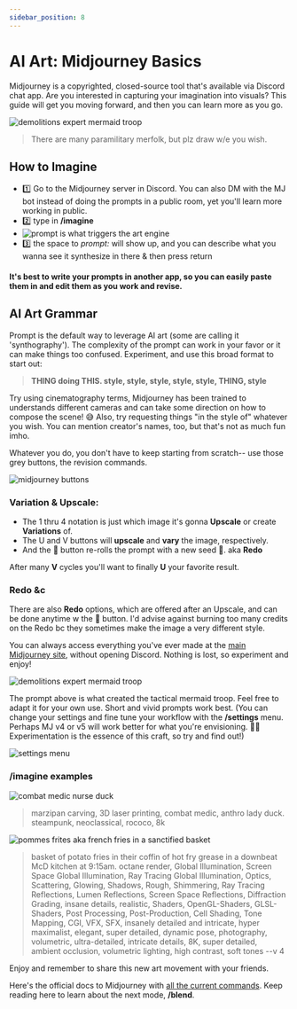 ```yaml
---
sidebar_position: 8
---
```

# AI Art: Midjourney Basics

Midjourney is a copyrighted, closed-source tool that's available via Discord chat app. Are you interested in capturing your imagination into visuals? This guide will get you moving forward, and then you can learn more as you go.

![demolitions expert mermaid troop](./demolisher.png)
> There are many paramilitary merfolk, but plz draw w/e you wish.

## How to Imagine
- 1️⃣ Go to the Midjourney server in Discord. You can also DM with the MJ bot instead of doing the prompts in a public room, yet you'll learn more working in public.
- 2️⃣ type in **/imagine**
- ![prompt is what triggers the art engine](./prompt.png)
- 3️⃣ the space to *prompt:* will show up, and you can describe what you wanna see it synthesize in there & then press return

 
#### It's best to write your prompts in another app, so you can easily paste them in and edit them as you work and revise.


## AI Art Grammar
Prompt is the default way to leverage AI art (some are calling it 'synthography'). The complexity of the prompt can work in your favor or it can make things too confused. Experiment, and use this broad format to start out:

> **THING doing THIS. style, style, style, style, style, THING, style**

Try using cinematography terms, Midjourney has been trained to understands different cameras and can take some direction on how to compose the scene! 😅 Also, try requesting things "in the style of" whatever you wish. You can mention creator's names, too, but that's not as much fun imho. 

Whatever you do, you don't have to keep starting from scratch-- use those grey buttons, the revision commands.

![midjourney buttons](./mjbtns.png)


### Variation & Upscale:
+ The 1 thru 4 notation is just which image it's gonna **Upscale** or create **Variations** of.
+ The U and V buttons will **upscale** and **vary** the image, respectively.
+ And the 🔁  button re-rolls the prompt with a new seed 🌱. aka **Redo**

After many **V** cycles you'll want to finally **U** your favorite result. 

### Redo &c
There are also **Redo** options, which are offered after an Upscale, and can be done anytime w the 🔁 button. I'd advise against burning too many credits on the Redo bc they sometimes make the image a very different style. 

You can always access everything you've ever made at the [main Midjourney site](https://www.midjourney.com/app/), without opening Discord. Nothing is lost, so experiment and enjoy!

![demolitions expert mermaid troop](./demolisher-prompt.png)

The prompt above is what created the tactical mermaid troop. Feel free to adapt it for your own use. Short and vivid prompts work best. (You can change your settings and fine tune your workflow with the **/settings** menu. Perhaps MJ v4 or v5 will work better for what you're envisioning. 🤷‍♂️ Experimentation is the essence of this craft, so try and find out!)

![settings menu](./settings.png)


### /imagine examples
![combat medic nurse duck](./prompt9.png)
> marzipan carving, 3D laser printing, combat medic, anthro lady duck. steampunk, neoclassical, rococo, 8k

![pommes frites aka french fries in a sanctified basket](./prompt8.png)
> basket of potato fries in their coffin of hot fry grease in a downbeat McD kitchen at 9:15am. octane render, Global Illumination, Screen Space Global Illumination, Ray Tracing Global Illumination, Optics, Scattering, Glowing, Shadows, Rough, Shimmering, Ray Tracing Reflections, Lumen Reflections, Screen Space Reflections, Diffraction Grading, insane details, realistic, Shaders, OpenGL-Shaders, GLSL-Shaders, Post Processing, Post-Production, Cell Shading, Tone Mapping, CGI, VFX, SFX, insanely detailed and intricate, hyper maximalist, elegant, super detailed, dynamic pose, photography, volumetric, ultra-detailed, intricate details, 8K, super detailed, ambient occlusion, volumetric lighting, high contrast, soft tones --v 4

Enjoy and remember to share this new art movement with your friends.

Here's the official docs to Midjourney with [all the current commands](https://docs.midjourney.com/docs/command-list). Keep reading here to learn about the next mode, **/blend**.